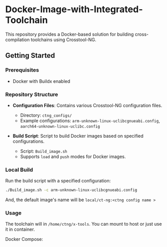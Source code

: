 # Docker-Image-with-Integrated-Toolchain

This repository provides a Docker-based solution for building cross-compilation toolchains using Crosstool-NG. 

## Getting Started

### Prerequisites

- Docker with Buildx enabled

### Repository Structure

- **Configuration Files**: Contains various Crosstool-NG configuration files.
  - Directory: `ctng_configs/`
  - Example configurations: `arm-unknown-linux-uclibcgnueabi.config`, `aarch64-unknown-linux-uclibc.config`

- **Build Script**: Script to build Docker images based on specified configurations.
  - Script: `Build_image.sh`
  - Supports `load` and `push` modes for Docker images.


### Local Build

Run the build script with a specified configuration:

```bash
./Build_image.sh -c arm-unknown-linux-uclibcgnueabi.config
```

And, the default image's name will be `local/ct-ng:<ctng config name >`

### Usage

The toolchain will in `/home/ctng/x-tools`. You can mount to host or just use it in container.

Docker Compose:

```ymal
```